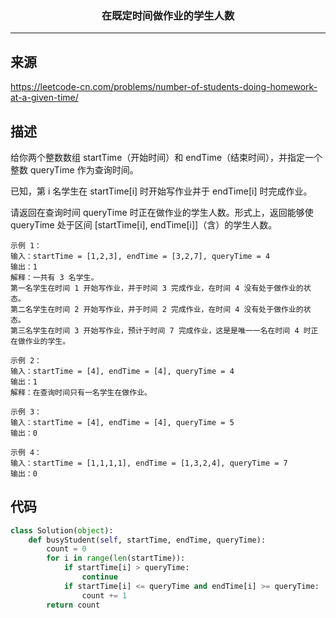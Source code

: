 ### <center>在既定时间做作业的学生人数
***
## 来源

https://leetcode-cn.com/problems/number-of-students-doing-homework-at-a-given-time/

## 描述

给你两个整数数组 startTime（开始时间）和 endTime（结束时间），并指定一个整数 queryTime 作为查询时间。

已知，第 i 名学生在 startTime[i] 时开始写作业并于 endTime[i] 时完成作业。

请返回在查询时间 queryTime 时正在做作业的学生人数。形式上，返回能够使 queryTime 处于区间 [startTime[i], endTime[i]]（含）的学生人数。

 ```
示例 1：
输入：startTime = [1,2,3], endTime = [3,2,7], queryTime = 4
输出：1
解释：一共有 3 名学生。
第一名学生在时间 1 开始写作业，并于时间 3 完成作业，在时间 4 没有处于做作业的状态。
第二名学生在时间 2 开始写作业，并于时间 2 完成作业，在时间 4 没有处于做作业的状态。
第三名学生在时间 3 开始写作业，预计于时间 7 完成作业，这是是唯一一名在时间 4 时正在做作业的学生。

示例 2：
输入：startTime = [4], endTime = [4], queryTime = 4
输出：1
解释：在查询时间只有一名学生在做作业。

示例 3：
输入：startTime = [4], endTime = [4], queryTime = 5
输出：0

示例 4：
输入：startTime = [1,1,1,1], endTime = [1,3,2,4], queryTime = 7
输出：0
 ```

## 代码

```python
class Solution(object):
    def busyStudent(self, startTime, endTime, queryTime):
        count = 0
        for i in range(len(startTime)):
            if startTime[i] > queryTime:
                continue
            if startTime[i] <= queryTime and endTime[i] >= queryTime:
                count += 1
        return count
```

